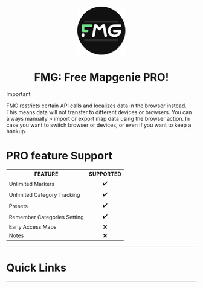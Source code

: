 <p align="center">
  <img src="./src/icons/fmg-icon-128.png" />
  <h1 align="center">FMG: Free Mapgenie PRO!</h1>
</p>

> [!IMPORTANT]
> FMG restricts certain API calls and localizes data in the browser instead.
> This means data will not transfer to different devices or browsers. You can always manually > 
> import or export map data using the browser action.
> In case you want to switch browser or devices, or even if you want to keep a backup.

<h1>PRO feature Support</h1>
<table>
	<tr>
		<th>FEATURE</th>
		<th>SUPPORTED</th>
	</tr>
	<tr>
		<td>Unlimited Markers</td>
		<td align="center">✔️</td>
	</tr>
	<tr>
		<td>Unlimited Category Tracking</td>
		<td align="center">✔️</td>
	</tr>
	<tr>
		<td>Presets</td>
		<td align="center">✔️</td>
	</tr>
	<tr>
		<td>Remember Categories Setting</td>
		<td align="center">✔️</td>
	</tr>
	<tr>
		<td>Early Access Maps</td>
		<td align="center">❌</td>
	</tr>
	<tr>
		<td>Notes</td>
		<td align="center">❌</td>
	</tr>
</table>

<hr/>
<h1>Quick Links</h1>
<ul>
	<!-- TODO add tutorials and links to it -->
</ul>

<hr/>
